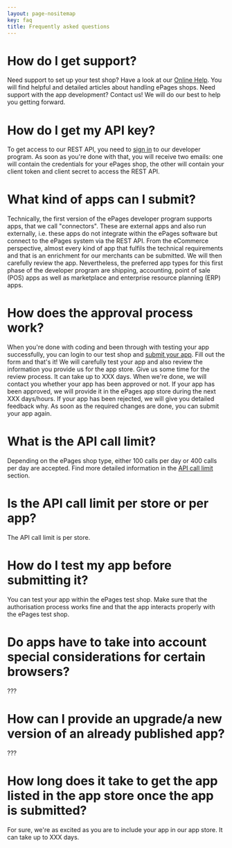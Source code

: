 ```yaml
---
layout: page-nositemap
key: faq
title: Frequently asked questions
---
```


# How do I get support?

Need support to set up your test shop? Have a look at our [Online Help](https://www.online-help-center.com/). You will find helpful and detailed articles about handling ePages shops.
Need support with the app development? Contact us! We will do our best to help you getting forward.

# How do I get my API key?

To get access to our REST API, you need to [sign in](page:apps-develop-app#registration) to our developer program. As soon as you're done with that, you will receive two emails: one will contain the credentials for your ePages shop, the other will contain your client token and client secret to access the REST API.

# What kind of apps can I submit?

Technically, the first version of the ePages developer program supports apps, that we call "connectors". These are external apps and also run externally, i.e. these apps do not integrate within the ePages software but connect to the ePages system via the REST API. From the eCommerce perspective, almost every kind of app that fulfils the technical requirements and that is an enrichment for our merchants can be submitted. We will then carefully review the app.
Nevertheless, the preferred app types for this first phase of the developer program are shipping, accounting, point of sale (POS) apps as well as marketplace and enterprise resource planning (ERP) apps.

# How does the approval process work?

When you're done with coding and been through with testing your app successfully, you can login to our test shop and [submit your app](page:apps-develop-app#submit-an-app). Fill out the form and that's it! We will carefully test your app and also review the information you provide us for the app store. Give us some time for the review process. It can take up to XXX days. When we're done, we will contact you whether your app has been approved or not. If your app has been approved, we will provide it in the ePages app store during the next XXX days/hours. If your app has been rejected, we will give you detailed feedback why. As soon as the required changes are done, you can submit your app again.

# What is the API call limit?

Depending on the ePages shop type, either 100 calls per day or 400 calls per day are accepted. Find more detailed information in the [API call limit](page:apps-using-the-api#api-call-limit) section.

# Is the API call limit per store or per app?

The API call limit is per store.

# How do I test my app before submitting it?

You can test your app within the ePages test shop. Make sure that the authorisation process works fine and that the app interacts properly with the ePages test shop.

# Do apps have to take into account special considerations for certain browsers?

???

# How can I provide an upgrade/a new version of an already published app?

???

# How long does it take to get the app listed in the app store once the app is submitted?

For sure, we're as excited as you are to include your app in our app store. It can take up to XXX days.

